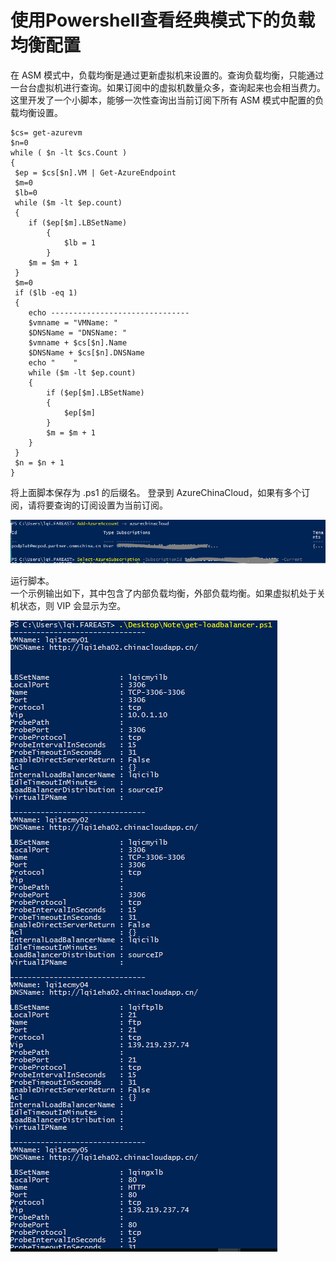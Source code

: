 # 使用Powershell查看经典模式下的负载均衡配置  

在 ASM 模式中，负载均衡是通过更新虚拟机来设置的。查询负载均衡，只能通过一台台虚拟机进行查询。如果订阅中的虚拟机数量众多，查询起来也会相当费力。这里开发了一个小脚本，能够一次性查询出当前订阅下所有 ASM 模式中配置的负载均衡设置。  

```  
$cs= get-azurevm
$n=0
while ( $n -lt $cs.Count )
{
 $ep = $cs[$n].VM | Get-AzureEndpoint
 $m=0
 $lb=0
 while ($m -lt $ep.count)
 {
	if ($ep[$m].LBSetName)
		{
			$lb = 1
		}
	$m = $m + 1
 }
 $m=0
 if ($lb -eq 1)
 {
	echo -------------------------------
	$vmname = "VMName: "
	$DNSName = "DNSName: "
	$vmname + $cs[$n].Name
	$DNSName + $cs[$n].DNSName
	echo "    "
	while ($m -lt $ep.count)
	{
		if ($ep[$m].LBSetName)
		{
			$ep[$m]
		}
		$m = $m + 1
	}	
 }
 $n = $n + 1
}

```  

将上面脚本保存为 .ps1 的后缀名。
登录到 AzureChinaCloud，如果有多个订阅，请将要查询的订阅设置为当前订阅。

![subscriptions](./media/aog-load-balancer-powershell-query-asm-settings/subscriptions.png)

运行脚本。  
一个示例输出如下，其中包含了内部负载均衡，外部负载均衡。如果虚拟机处于关机状态，则 VIP 会显示为空。


![subscriptions](./media/aog-load-balancer-powershell-query-asm-settings/load-balancer-settings.png)